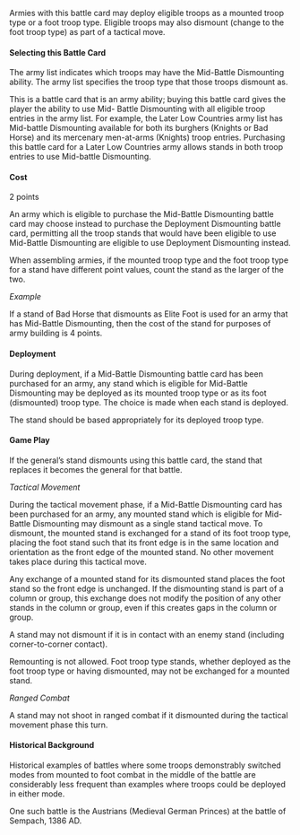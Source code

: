 Armies with this battle card may deploy eligible troops as a mounted troop type or a foot troop type. Eligible troops may also dismount (change to the foot troop type) as part of a tactical move.

#### Selecting this Battle Card
The army list indicates which troops may have the Mid-Battle Dismounting ability. The army list specifies the troop type that those troops dismount as.

This is a battle card that is an army ability; buying this battle card gives the player the ability to use Mid- Battle Dismounting with all eligible troop entries in the
army list. For example, the Later Low Countries army list has Mid-battle Dismounting available for both its burghers (Knights or Bad Horse) and its mercenary men-at-arms (Knights) troop entries. Purchasing this battle card for a Later Low Countries army allows stands in both troop entries to use Mid-battle Dismounting.

#### Cost
2 points

An army which is eligible to purchase the Mid-Battle Dismounting battle card may choose instead to purchase the Deployment Dismounting battle card, permitting all the troop stands that would have been eligible to use Mid-Battle Dismounting are eligible to use Deployment Dismounting instead.

When assembling armies, if the mounted troop type and the foot troop type for a stand have different point values, count the stand as the larger of the two.

*Example*

If a stand of Bad Horse that dismounts as Elite Foot is used for an army that has Mid-Battle Dismounting, then the cost of the stand for purposes of army building is 4 points.

#### Deployment
During deployment, if a Mid-Battle Dismounting battle card has been purchased for an army, any stand which is eligible for Mid-Battle Dismounting may be deployed as its mounted troop type or as its foot (dismounted) troop type. The choice is made when each stand is deployed.

The stand should be based appropriately for its deployed troop type.

#### Game Play
If the general’s stand dismounts using this battle card, the stand that replaces it becomes the general for that battle.

*Tactical Movement*

During the tactical movement phase, if a Mid-Battle Dismounting card has been purchased for an army, any mounted stand which is eligible for Mid-Battle Dismounting may dismount as a single stand tactical move. To dismount, the mounted stand is exchanged for a stand of its foot troop type, placing the foot stand such that its front edge is in the same location and orientation as the front edge of the mounted stand. No other movement takes place during this tactical move.

Any exchange of a mounted stand for its dismounted stand places the foot stand so the front edge is unchanged. If the dismounting stand is part of a column or group, this exchange does not modify the position of any other stands in the column or group, even if this creates gaps in the column or group. 

A stand may not dismount if it is in contact with an enemy stand (including corner-to-corner contact).

Remounting is not allowed. Foot troop type stands, whether deployed as the foot troop type or having dismounted, may not be exchanged for a mounted stand.

*Ranged Combat*

A stand may not shoot in ranged combat if it dismounted during the tactical movement phase this turn.

#### Historical Background
Historical examples of battles where some troops demonstrably switched modes from mounted to foot combat in the middle of the battle are considerably less frequent than examples where troops could be deployed in either mode.

One such battle is the Austrians (Medieval German Princes) at the battle of Sempach, 1386 AD.
